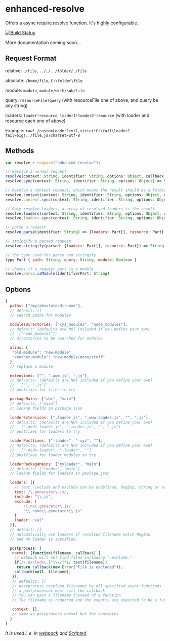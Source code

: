 # enhanced-resolve

Offers a async require.resolve function. It's highly configurable.

[![Build Status](https://secure.travis-ci.org/webpack/enhanced-resolve.png?branch=master)](http://travis-ci.org/webpack/enhanced-resolve)

More documentation coming soon...

## Request Format

relative: `./file`, `.././../folder/./file`

absolute: `/home/file`, `C:\folder\file`

module: `module`, `module/with/sub/file`

query: `resourceFile?query` (with resourceFile one of above, and query be any string)

loaders: `loader!resource`, `loader1!loader2!resource` (with loader and resource each one of above)

Example: `raw!./customLoader?evil,strict!C:\fail\loader?fail=big!../file.js?charset=utf-8`


## Methods

``` javascript
var resolve = require("enhanced-resolve");

// Resolve a normal request
resolve(context: String, identifier: String, options: Object, callback: (err: Error, result: String) => void) => void
resolve.sync(context: String, identifier: String, options: Object) => String

// Resolve a context request, which means the result should be a folder
resolve.context(context: String, identifier: String, options: Object, callback: (err: Error, result: String) => void) => void
resolve.context.sync(context: String, identifier: String, options: Object) => String

// Only resolve loaders, a array of resolved loaders is the result
resolve.loaders(context: String, identifier: String, options: Object, callback: (err: Error, result: String[]) => void) => void
resolve.loaders.sync(context: String, identifier: String, options: Object) => String[]

// parse a request
resolve.parse(identifier: String) => {loaders: Part[], resource: Part}

// stringify a parsed request
resolve.stringify(parsed: {loaders: Part[], resource: Part}) => String

// the type used for parse and stringify
type Part { path: String, query: String, module: Boolean }

// checks if a request part is a module
resolve.parse.isModule(identifierPart: String)
```

## Options

``` javascript
{
  paths: ["/my/absolute/dirname"],
  // default: []
  // search paths for modules

  modulesDirectories: ["xyz_modules", "node_modules"],
  // default: (defaults are NOT included if you define your own)
  //  ["node_modules"];
  // directories to be searched for modules

  alias: {
   "old-module": "new-module",
   "another-module": "new-module/more/stuff"
  },
  // replace a module

  extensions: ["", ".www.js", ".js"],
  // defaults: (defaults are NOT included if you define your own)
  //   ["", ".js"]
  // postfixes for files to try

  packageMains: ["abc", "main"]
  // defaults: ["main"]
  // lookup fields in package.json

  loaderExtensions: [".loader.js", ".www-loader.js", "", ".js"],
  // defaults: (defaults are NOT included if you define your own)
  //   [".node-loader.js", ".loader.js", "", ".js"]
  // postfixes for loaders to try

  loaderPostfixes: ["-loader", "-xyz", ""],
  // defaults: (defaults are NOT included if you define your own)
  //   ["-node-loader", "-loader", ""]
  // postfixes for loader modules to try

  loaderPackageMains: ["myloader", "main"]
  // defaults: ["loader", "main"]
  // lookup fields for loaders in package.json

  loaders: [{
	// test, include and exclude can be undefined, RegExp, string or array of these
    test: /\.generator\.js/,
	include: "\\.js",
    exclude: [
		/\.no\.generator\.js/,
		"\\.nono\\.generator\\.js"
	}
    loader: "val"
  }],
  // default: []
  // automatically use loaders if resolved filename match RegExp
  // and no loader is specified.

  postprocess: {
   normal: [function(filename, callback) {
    // webpack will not find files including ".exclude."
    if(/\.exclude\.[^\\\/]*$/.test(filename))
	 return callback(new Error("File is excluded"));
	callback(null, filename);
   }],
   // defaults: []
   // postprocess resolved filenames by all specified async functions
   // a postprocessor must call the callback
   // You can pass a filename instead of a function
   // The filename is required and the exports are expected to be a function.

   context: [],
   // same as postprocess.normal but for contextes
  }
}
```


*It is used i. e. in [webpack](https://github.com/webpack/webpack) and [Scripted](https://github.com/scripted-editor/scripted)*